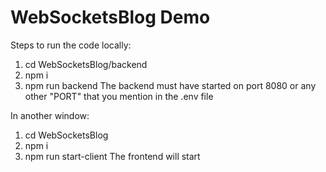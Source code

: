 # WebSocketsBlog Demo

Steps to run the code locally:
1. cd WebSocketsBlog/backend
2. npm i
3. npm run backend
The backend must have started on port 8080 or any other "PORT" that you mention in the .env file

In another window:
1. cd WebSocketsBlog
2. npm i
3. npm run start-client
The frontend will start
